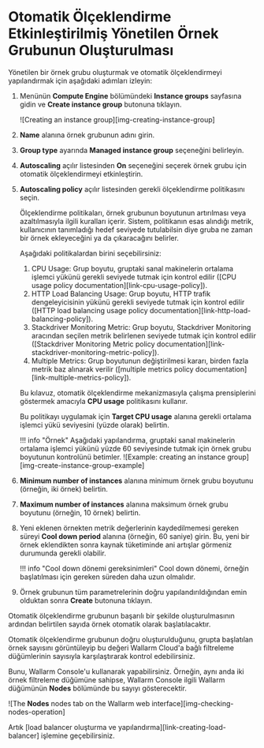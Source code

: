 # Otomatik Ölçeklendirme Etkinleştirilmiş Yönetilen Örnek Grubunun Oluşturulması

Yönetilen bir örnek grubu oluşturmak ve otomatik ölçeklendirmeyi yapılandırmak için aşağıdaki adımları izleyin:

1.  Menünün **Compute Engine** bölümündeki **Instance groups** sayfasına gidin ve **Create instance group** butonuna tıklayın.

    ![Creating an instance group][img-creating-instance-group]

2.  **Name** alanına örnek grubunun adını girin.

3.  **Group type** ayarında **Managed instance group** seçeneğini belirleyin.

4.  **Autoscaling** açılır listesinden **On** seçeneğini seçerek örnek grubu için otomatik ölçeklendirmeyi etkinleştirin.

5.  **Autoscaling policy** açılır listesinden gerekli ölçeklendirme politikasını seçin. 
   
    Ölçeklendirme politikaları, örnek grubunun boyutunun artırılması veya azaltılmasıyla ilgili kuralları içerir. Sistem, politikanın esas alındığı metrik, kullanıcının tanımladığı hedef seviyede tutulabilsin diye gruba ne zaman bir örnek ekleyeceğini ya da çıkaracağını belirler.
    
    Aşağıdaki politikalardan birini seçebilirsiniz:
    
    1.  CPU Usage: Grup boyutu, gruptaki sanal makinelerin ortalama işlemci yükünü gerekli seviyede tutmak için kontrol edilir ([CPU usage policy documentation][link-cpu-usage-policy]).
    2.  HTTP Load Balancing Usage: Grup boyutu, HTTP trafik dengeleyicisinin yükünü gerekli seviyede tutmak için kontrol edilir ([HTTP load balancing usage policy documentation][link-http-load-balancing-policy]).
    3.  Stackdriver Monitoring Metric: Grup boyutu, Stackdriver Monitoring aracından seçilen metrik belirlenen seviyede tutmak için kontrol edilir ([Stackdriver Monitoring Metric policy documentation][link-stackdriver-monitoring-metric-policy]).
    4.  Multiple Metrics: Grup boyutunun değiştirilmesi kararı, birden fazla metrik baz alınarak verilir ([multiple metrics policy documentation][link-multiple-metrics-policy]). 
    
    Bu kılavuz, otomatik ölçeklendirme mekanizmasıyla çalışma prensiplerini göstermek amacıyla **CPU usage** politikasını kullanır.
    
    Bu politikayı uygulamak için **Target CPU usage** alanına gerekli ortalama işlemci yükü seviyesini (yüzde olarak) belirtin.
    
    !!! info "Örnek"
        Aşağıdaki yapılandırma, gruptaki sanal makinelerin ortalama işlemci yükünü yüzde 60 seviyesinde tutmak için örnek grubu boyutunun kontrolünü betimler.
        ![Example: creating an instance group][img-create-instance-group-example]

6.  **Minimum number of instances** alanına minimum örnek grubu boyutunu (örneğin, iki örnek) belirtin.

7.  **Maximum number of instances** alanına maksimum örnek grubu boyutunu (örneğin, 10 örnek) belirtin.

8.  Yeni eklenen örnekten metrik değerlerinin kaydedilmemesi gereken süreyi **Cool down period** alanına (örneğin, 60 saniye) girin. Bu, yeni bir örnek eklendikten sonra kaynak tüketiminde ani artışlar görmeniz durumunda gerekli olabilir.

    !!! info "Cool down dönemi gereksinimleri"
        Cool down dönemi, örneğin başlatılması için gereken süreden daha uzun olmalıdır.

9.  Örnek grubunun tüm parametrelerinin doğru yapılandırıldığından emin olduktan sonra **Create** butonuna tıklayın.

Otomatik ölçeklendirme grubunun başarılı bir şekilde oluşturulmasının ardından belirtilen sayıda örnek otomatik olarak başlatılacaktır.

Otomatik ölçeklendirme grubunun doğru oluşturulduğunu, grupta başlatılan örnek sayısını görüntüleyip bu değeri Wallarm Cloud'a bağlı filtreleme düğümlerinin sayısıyla karşılaştırarak kontrol edebilirsiniz.

Bunu, Wallarm Console'u kullanarak yapabilirsiniz. Örneğin, aynı anda iki örnek filtreleme düğümüne sahipse, Wallarm Console ilgili Wallarm düğümünün **Nodes** bölümünde bu sayıyı gösterecektir.

![The **Nodes** nodes tab on the Wallarm web interface][img-checking-nodes-operation]

Artık [load balancer oluşturma ve yapılandırma][link-creating-load-balancer] işlemine geçebilirsiniz.